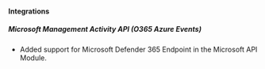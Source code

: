
#### Integrations

##### Microsoft Management Activity API (O365 Azure Events)

- Added support for Microsoft Defender 365 Endpoint in the Microsoft API Module.
